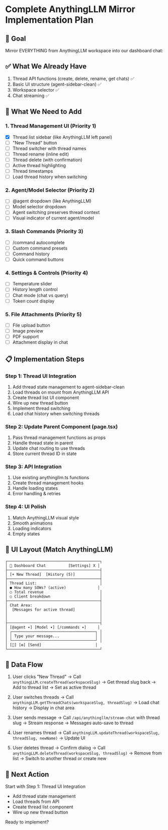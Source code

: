 # Complete AnythingLLM Mirror Implementation Plan

## 🎯 Goal
Mirror EVERYTHING from AnythingLLM workspace into our dashboard chat:

## ✅ What We Already Have
1. Thread API functions (create, delete, rename, get chats) ✅
2. Basic UI structure (agent-sidebar-clean) ✅
3. Workspace selector ✅
4. Chat streaming ✅

## 🚀 What We Need to Add

### 1. Thread Management UI (Priority 1)
- [x] Thread list sidebar (like AnythingLLM left panel)
- [ ] "New Thread" button
- [ ] Thread switcher with thread names
- [ ] Thread rename (inline edit)
- [ ] Thread delete (with confirmation)
- [ ] Active thread highlighting
- [ ] Thread timestamps
- [ ] Load thread history when switching

### 2. Agent/Model Selector (Priority 2)
- [ ] @agent dropdown (like AnythingLLM)
- [ ] Model selector dropdown
- [ ] Agent switching preserves thread context
- [ ] Visual indicator of current agent/model

### 3. Slash Commands (Priority 3)
- [ ] /command autocomplete
- [ ] Custom command presets
- [ ] Command history
- [ ] Quick command buttons

### 4. Settings & Controls (Priority 4)
- [ ] Temperature slider
- [ ] History length control
- [ ] Chat mode (chat vs query)
- [ ] Token count display

### 5. File Attachments (Priority 5)
- [ ] File upload button
- [ ] Image preview
- [ ] PDF support
- [ ] Attachment display in chat

## 📋 Implementation Steps

### Step 1: Thread UI Integration
1. Add thread state management to agent-sidebar-clean
2. Load threads on mount from AnythingLLM API
3. Create thread list UI component
4. Wire up new thread button
5. Implement thread switching
6. Load chat history when switching threads

### Step 2: Update Parent Component (page.tsx)
1. Pass thread management functions as props
2. Handle thread state in parent
3. Update chat routing to use threads
4. Store current thread ID in state

### Step 3: API Integration
1. Use existing anythingllm.ts functions
2. Create thread management hooks
3. Handle loading states
4. Error handling & retries

### Step 4: UI Polish
1. Match AnythingLLM visual style
2. Smooth animations
3. Loading indicators
4. Empty states

## 🎨 UI Layout (Match AnythingLLM)

```
┌─────────────────────────────────────────┐
│ 🎯 Dashboard Chat          [Settings] X │
├─────────────────────────────────────────┤
│ [+ New Thread]  [History (5)]           │
├─────────────────────────────────────────┤
│ Thread List:                            │
│ ● How many SOWs? (active)              │
│ ○ Total revenue                         │
│ ○ Client breakdown                      │
├─────────────────────────────────────────┤
│ Chat Area:                              │
│  [Messages for active thread]           │
│                                         │
│                                         │
├─────────────────────────────────────────┤
│ [@agent ▾] [Model ▾] [/commands ▾]     │
│ ┌─────────────────────────────────────┐ │
│ │ Type your message...                │ │
│ └─────────────────────────────────────┘ │
│ [📎] [⚙️] [Send]                        │
└─────────────────────────────────────────┘
```

## 🔄 Data Flow

1. User clicks "New Thread"
   → Call `anythingLLM.createThread(workspaceSlug)`
   → Get thread slug back
   → Add to thread list
   → Set as active thread

2. User switches threads
   → Call `anythingLLM.getThreadChats(workspaceSlug, threadSlug)`
   → Load chat history
   → Display in chat area

3. User sends message
   → Call `/api/anythingllm/stream-chat` with thread slug
   → Stream response
   → Messages auto-save to thread

4. User renames thread
   → Call `anythingLLM.updateThread(workspaceSlug, threadSlug, newName)`
   → Update UI

5. User deletes thread
   → Confirm dialog
   → Call `anythingLLM.deleteThread(workspaceSlug, threadSlug)`
   → Remove from list
   → Switch to another thread or create new

## 🎯 Next Action
Start with Step 1: Thread UI Integration
- Add thread state management
- Load threads from API
- Create thread list component
- Wire up new thread button

Ready to implement?
